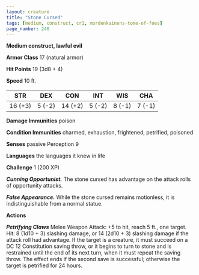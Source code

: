 ```yaml
---
layout: creature
title: "Stone Cursed"
tags: [medium, construct, cr1, mordenkainens-tome-of-foes]
page_number: 240
---
```


**Medium construct, lawful evil**

**Armor Class** 17 (natural armor)

**Hit Points** 19  (3d8 + 4)

**Speed** 10 ft.

|   STR   |   DEX   |   CON   |   INT   |   WIS   |   CHA   |
|:-------:|:-------:|:-------:|:-------:|:-------:|:-------:|
| 16 (+3) | 5 (-2) | 14 (+2) | 5 (-2) | 8 (-1) | 7 (-1) |

**Damage Immunities** poison

**Condition Immunities** charmed, exhaustion, frightened, petrified, poisoned

**Senses** passive Perception 9

**Languages** the languages it knew in life

**Challenge** 1 (200 XP)

***Cunning Opportunist.*** The stone cursed has advantage on the attack rolls of opportunity attacks.

***False Appearance.*** While the stone cursed remains motionless, it is indistinguishable from a normal statue.

**Actions**

***Petrifying Claws*** Melee Weapon Attack: +5 to hit, reach 5 ft., one target. Hit: 8 (1d10 + 3) slashing damage, or 14 (2d10 + 3) slashing damage if the attack roll had advantage. If the target is a creature, it must succeed on a DC 12 Constitution saving throw, or it begins to turn to stone and is restrained until the end of its next turn, when it must repeat the saving throw. The effect ends if the second save is successful; otherwise the target is petrified for 24 hours.